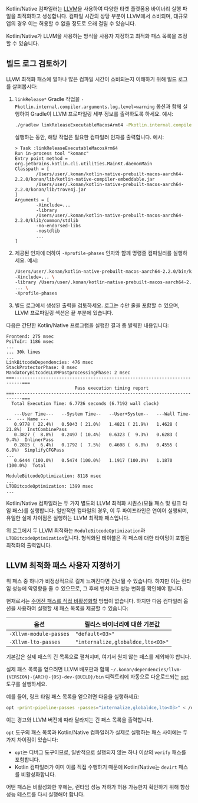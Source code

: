 [//]: # (title: LLVM 백엔드 사용자 지정 팁)
<primary-label ref="advanced"/>

Kotlin/Native 컴파일러는 [LLVM](https://llvm.org/)을 사용하여 다양한 타겟 플랫폼용 바이너리 실행 파일을 최적화하고 생성합니다. 컴파일 시간의 상당 부분이 LLVM에서 소비되며, 대규모 앱의 경우 이는 허용할 수 없을 정도로 오래 걸릴 수 있습니다.

Kotlin/Native가 LLVM을 사용하는 방식을 사용자 지정하고 최적화 패스 목록을 조정할 수 있습니다.

## 빌드 로그 검토하기

LLVM 최적화 패스에 얼마나 많은 컴파일 시간이 소비되는지 이해하기 위해 빌드 로그를 살펴봅시다:

1.  `linkRelease*` Gradle 작업을 `-Pkotlin.internal.compiler.arguments.log.level=warning` 옵션과 함께 실행하여 Gradle이 LLVM 프로파일링 세부 정보를 출력하도록 하세요. 예시:

    ```bash
    ./gradlew linkReleaseExecutableMacosArm64 -Pkotlin.internal.compiler.arguments.log.level=warning
    ```

    실행하는 동안, 해당 작업은 필요한 컴파일러 인자를 출력합니다. 예시:

    ```none
    > Task :linkReleaseExecutableMacosArm64
    Run in-process tool "konanc"
    Entry point method = org.jetbrains.kotlin.cli.utilities.MainKt.daemonMain
    Classpath = [
            /Users/user/.konan/kotlin-native-prebuilt-macos-aarch64-2.2.0/konan/lib/kotlin-native-compiler-embeddable.jar
            /Users/user/.konan/kotlin-native-prebuilt-macos-aarch64-2.2.0/konan/lib/trove4j.jar
    ]
    Arguments = [
            -Xinclude=...
            -library
            /Users/user/.konan/kotlin-native-prebuilt-macos-aarch64-2.2.0/klib/common/stdlib
            -no-endorsed-libs
            -nostdlib
            ...
    ]
    ```

2.  제공된 인자에 더하여 `-Xprofile-phases` 인자와 함께 명령줄 컴파일러를 실행하세요. 예시:

    ```bash
    /Users/user/.konan/kotlin-native-prebuilt-macos-aarch64-2.2.0/bin/kotlinc-native \
    -Xinclude=... \
    -library /Users/user/.konan/kotlin-native-prebuilt-macos-aarch64-2.2.0/klib/common/stdlib \
    ... \
    -Xprofile-phases
    ```

3.  빌드 로그에서 생성된 출력을 검토하세요. 로그는 수만 줄을 포함할 수 있으며, LLVM 프로파일링 섹션은 끝 부분에 있습니다.

다음은 간단한 Kotlin/Native 프로그램을 실행한 결과 중 발췌한 내용입니다:

```none
Frontend: 275 msec
PsiToIr: 1186 msec
...
... 30k lines
...
LinkBitcodeDependencies: 476 msec
StackProtectorPhase: 0 msec
MandatoryBitcodeLLVMPostprocessingPhase: 2 msec
===-------------------------------------------------------------------------===
                          Pass execution timing report
===-------------------------------------------------------------------------===
  Total Execution Time: 6.7726 seconds (6.7192 wall clock)

   ---User Time---   --System Time--   --User+System--   ---Wall Time---  --- Name ---
   0.9778 ( 22.4%)   0.5043 ( 21.0%)   1.4821 ( 21.9%)   1.4628 ( 21.8%)  InstCombinePass
   0.3827 (  8.8%)   0.2497 ( 10.4%)   0.6323 (  9.3%)   0.6283 (  9.4%)  InlinerPass
   0.2815 (  6.4%)   0.1792 (  7.5%)   0.4608 (  6.8%)   0.4555 (  6.8%)  SimplifyCFGPass
...
   0.6444 (100.0%)   0.5474 (100.0%)   1.1917 (100.0%)   1.1870 (100.0%)  Total

ModuleBitcodeOptimization: 8118 msec
...
LTOBitcodeOptimization: 1399 msec
...
```

Kotlin/Native 컴파일러는 두 가지 별도의 LLVM 최적화 시퀀스(모듈 패스 및 링크 타임 패스)를 실행합니다. 일반적인 컴파일의 경우, 이 두 파이프라인은 연이어 실행되며, 유일한 실제 차이점은 실행하는 LLVM 최적화 패스입니다.

위 로그에서 두 LLVM 최적화는 `ModuleBitcodeOptimization`과 `LTOBitcodeOptimization`입니다. 형식화된 테이블은 각 패스에 대한 타이밍이 포함된 최적화의 출력입니다.

## LLVM 최적화 패스 사용자 지정하기

위 패스 중 하나가 비정상적으로 길게 느껴진다면 건너뛸 수 있습니다. 하지만 이는 런타임 성능에 악영향을 줄 수 있으므로, 그 후에 벤치마크 성능 변화를 확인해야 합니다.

현재로서는 [주어진 패스를 직접 비활성화할](https://youtrack.jetbrains.com/issue/KT-69212) 방법이 없습니다. 하지만 다음 컴파일러 옵션을 사용하여 실행할 새 패스 목록을 제공할 수 있습니다:

| **옵션**             | **릴리스 바이너리에 대한 기본값** |
|------------------------|--------------------------------------|
| `-Xllvm-module-passes` | `"default<O3>"`                      |
| `-Xllvm-lto-passes`    | `"internalize,globaldce,lto<O3>"`    |

기본값은 실제 패스의 긴 목록으로 펼쳐지며, 여기서 원치 않는 패스를 제외해야 합니다.

실제 패스 목록을 얻으려면 LLVM 배포판과 함께 `~/.konan/dependencies/llvm-{VERSION}-{ARCH}-{OS}-dev-{BUILD}/bin` 디렉토리에 자동으로 다운로드되는 [`opt`](https://llvm.org/docs/CommandGuide/opt.html) 도구를 실행하세요.

예를 들어, 링크 타임 패스 목록을 얻으려면 다음을 실행하세요:

```bash
opt -print-pipeline-passes -passes="internalize,globaldce,lto<O3>" < /dev/null
```

이는 경고와 LLVM 버전에 따라 달라지는 긴 패스 목록을 출력합니다.

`opt` 도구의 패스 목록과 Kotlin/Native 컴파일러가 실제로 실행하는 패스 사이에는 두 가지 차이점이 있습니다:

*   `opt`는 디버그 도구이므로, 일반적으로 실행되지 않는 하나 이상의 `verify` 패스를 포함합니다.
*   Kotlin 컴파일러가 이미 이를 직접 수행하기 때문에 Kotlin/Native는 `devirt` 패스를 비활성화합니다.

어떤 패스든 비활성화한 후에는, 런타임 성능 저하가 허용 가능한지 확인하기 위해 항상 성능 테스트를 다시 실행해야 합니다.